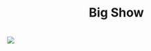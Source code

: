 <h1 align="center">Big Show<h1/>
<img src="/file:///C:/Users/omarm/Downloads/catboss-tie-260nw-444181159.webp" />
